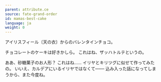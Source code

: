 ```yaml
---
parent: attribute.ce
source: fate-grand-order
id: mamas-best-cake
language: ja
weight: 0
---
```


アイリスフィール〔天の衣〕からのバレンタインチョコ。

チョコレートのケーキは好きかしら。
これはね、ザッハトルテというの。

ああ、砂糖菓子のお人形？
これはね……
イリヤとキリツグに似せて作ってみたの。
いいえ、カルデアにいるイリヤではなくて───
込み入った話になってしまうから、また今度ね。
